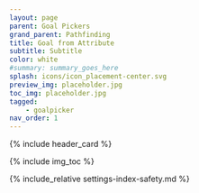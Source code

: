 ```yaml
---
layout: page
parent: Goal Pickers
grand_parent: Pathfinding
title: Goal from Attribute
subtitle: Subtitle
color: white
#summary: summary_goes_here
splash: icons/icon_placement-center.svg
preview_img: placeholder.jpg
toc_img: placeholder.jpg
tagged: 
    - goalpicker
nav_order: 1
---
```


{% include header_card %}

{% include img_toc %}

{% include_relative settings-index-safety.md %}
